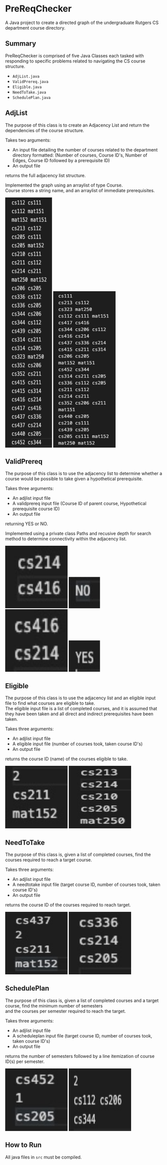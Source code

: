 # PreReqChecker
A Java project to create a directed graph of the undergraduate Rutgers CS department course directory.

## Summary
PreReqChecker is comprised of five Java Classes each tasked with responding to specific problems related to navigating the CS course structure. 
- `AdjList.java`
- `ValidPrereq.java`
- `Eligible.java`
- `NeedToTake.java`
- `SchedulePlan.java`


## AdjList
The purpose of this class is to create an Adjacency List and return the dependencies of the course structure. 

Takes two arguments:
- An input file detailing the number of courses related to the department directory 
 formatted: (Number of courses, Course ID's, Number of Edges, Course ID followed by a prerequisite ID)
- An output file

returns the full adjacency list structure. 

Implemented the graph using an arraylist of type Course.
<br> Course stores a string name, and an arraylist of immediate prerequisites. 
<br>
<p>
  <img src="docs/adjlist.jpg" width = "150" height = "800" >
  <img src="docs/adjlist2.jpg" width = "200" height = "500" >
</p>


## ValidPrereq
The purpose of this class is to use the adjacency list to determine whether a course would be possible to take given a hypothetical prerequisite. 

Takes three arguments:
- An adjlist input file
- A validprereq input file (Course ID of parent course, Hypothetical prerequisite course ID)
- An output file

returning YES or NO. 

Implemented using a private class Paths and recusive depth for search method to determine connectivity within the adjacency list. 

<p>
  <img src="docs/val.jpg" width = "200" height = "200" >
  <img src="docs/val2.jpg" width = "100" height = "100" >
   <img src="docs/val3.jpg" width = "200" height = "200" >
  <img src="docs/val4.jpg" width = "100" height = "100" >
</p>


## Eligible
The purpose of this class is to use the adjacency list and an eligible input file to find what courses are eligible to take.
<br> The eligible input file is a list of completed courses, and it is assumed that they have been taken and all direct and indirect prerequisites have been taken.

Takes three arguments:
- An adjlist input file
- A eligible input file (number of courses took, taken course ID's)
- An output file

returns the course ID (name) of the courses eligible to take. 
<br>

<p>
  <img src="docs/eligible.jpg" width = "200" height = "200" >
  <img src="docs/eligible2.jpg" width = "200" height = "200" >
</p>

## NeedToTake
The purpose of this class is, given a list of completed courses, find the courses required to reach a target course. 

Takes three arguments:
- An adjlist input file
- A needtotake input file (target course ID, number of courses took, taken course ID's)
- An output file

returns the course ID of the courses required to reach target. 
<br>
<p>
  <img src="docs/needtotake.jpg" width = "200" height = "200" >
  <img src="docs/needtotake3.jpg" width = "200" height = "200" >
</p>

## SchedulePlan
The purpose of this class is, given a list of completed courses and a target course, find the minimum number of semesters 
<br> and the courses per semester required to reach the target.

Takes three arguments:
- An adjlist input file
- A scheduleplan input file (target course ID, number of courses took, taken course ID's)
- An output file 

returns the number of semesters followed by a line itemization of course ID(s) per semester.

<p>
  <img src="docs/scheduleplan.jpg" width = "200" height = "200" >
  <img src="docs/scheduleplan2.jpg" width = "200" height = "200" >
</p>

## How to Run

All java files in `src` must be compiled.

